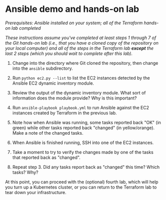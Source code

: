 # Ansible demo and hands-on lab

_Prerequisites: Ansible installed on your system; all of the Terraform hands-on lab completed_

_These instructions assume you've completed at least steps 1 through 7 of the Git hands-on lab (i.e., that you have a cloned copy of the repository on your local computer) and all of the steps in the Terraform lab **except** the last 2 steps (which you should wait to complete after this lab)._

1. Change into the directory where Git cloned the repository, then change into the `ansible` subdirectory.

2. Run `python ec2.py --list` to list the EC2 instances detected by the Ansible EC2 dynamic inventory module.

3. Review the output of the dynamic inventory module. What sort of information does the module provide? Why is this important?

4. Run `ansible-playbook playbook.yml` to run Ansible against the EC2 instances created by Terraform in the previous lab.

5. Note how when Ansible was running, some tasks reported back "OK" (in green) while other tasks reported back "changed" (in yellow/orange). Make a note of the changed tasks.

6. When Ansible is finished running, SSH into one of the EC2 instances. 

7. Take a moment to try to verify the changes made by one of the tasks that reported back as "changed".

8. Repeat step 3. Did any tasks report back as "changed" this time? Which tasks? Why?

At this point, you can proceed with the (optional) fourth lab, which will help you turn up a Kubernetes cluster, or you can return to the Terraform lab to tear down your infrastructure.
